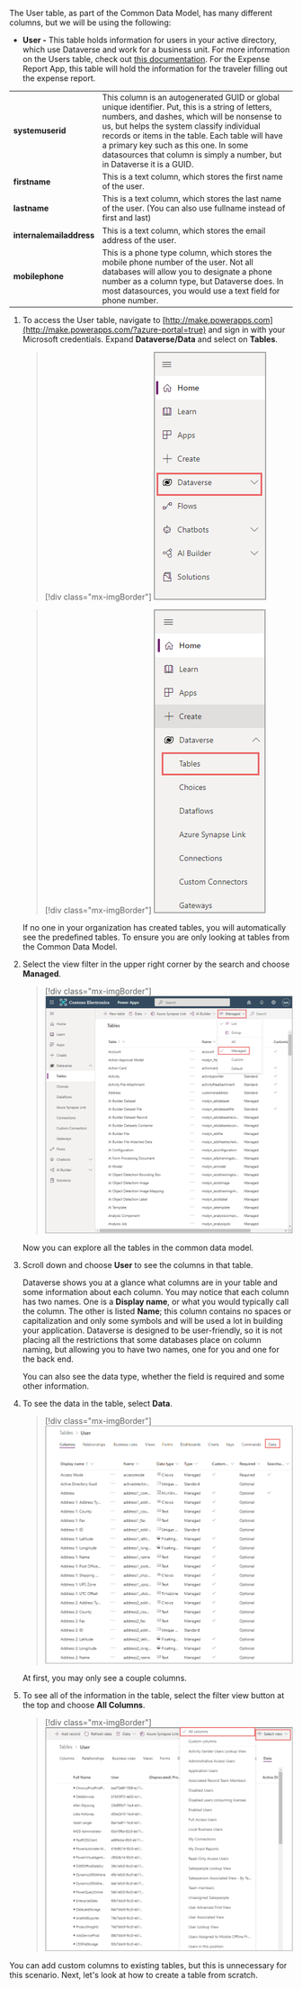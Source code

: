 The User table, as part of the Common Data Model, has many different columns, but we will be using the following:

- **User -** This table holds information for users in your active directory, which use Dataverse and work for a business unit. For more information on the Users table, check out [this documentation](/powerapps/developer/data-platform/user-team-entities/?azure-portal=true#). For the Expense Report App, this table will hold the information for the traveler filling out the expense report.

|||
|-|-|
|**systemuserid** |This column is an autogenerated GUID or global unique identifier. Put, this is a string of letters, numbers, and dashes, which will be   nonsense to us, but helps the system classify individual records or items in the table. Each table will have a primary key such as this one. In some   datasources that column is simply a number, but in Dataverse it is a GUID.|
|**firstname**| This is a text column, which stores the first name of the user.|
|**lastname**| This is a text column, which stores the last name of the user. (You can also use fullname instead of first and last) |
|**internalemailaddress**| This is a text column, which stores the email address of the user.|
| **mobilephone** |This is a phone type column, which stores the mobile phone number of   the user. Not all databases will allow you to designate a phone number as a   column type, but Dataverse does. In most datasources, you would use a text   field for phone number. |

1. To access the User table, navigate to [http://make.powerapps.com](http://make.powerapps.com/?azure-portal=true) and sign in with your Microsoft credentials. Expand **Dataverse/Data** and select on **Tables**.

    > [!div class="mx-imgBorder"]
    > [![Screenshot of the Dataverse left navigation menu with the Dataverse option highlighted.](../media/2-dataverse.png)](../media/2-dataverse.png#lightbox)

    > [!div class="mx-imgBorder"]
    > [![Screenshot of the Dataverse left navigation menu with the Tables option highlighted.](../media/3-tables.png)](../media/3-tables.png#lightbox)

    If no one in your organization has created tables, you will automatically see the predefined tables. To ensure you are only looking at tables from the Common Data Model.

1. Select the view filter in the upper right corner by the search and choose **Managed**.

    > [!div class="mx-imgBorder"]
    > [![Screenshot of Power Apps tables page with the Managed option highlighted and menu expanded.](../media/4-managed.png)](../media/4-managed.png#lightbox)

    Now you can explore all the tables in the common data model.

1. Scroll down and choose **User** to see the columns in that table.

    Dataverse shows you at a glance what columns are in your table and some information about each column. You may notice that each column has two names. One is a **Display name**, or what you would typically call the column. The other is listed **Name**; this column contains no spaces or capitalization and only some symbols and will be used a lot in building your application. Dataverse is designed to be user-friendly, so it is not placing all the restrictions that some databases place on column naming, but allowing you to have two names, one for you and one for the back end.

    You can also see the data type, whether the field is required and some other information.

1. To see the data in the table, select **Data**.

    > [!div class="mx-imgBorder"]
    > [![Screenshot of User data columns with the Data option highlighted in the top navigation bar.](../media/5-user-data.png)](../media/5-user-data.png#lightbox)

    At first, you may only see a couple columns.

1. To see all of the information in the table, select the filter view button at the top and choose **All Columns**.

    > [!div class="mx-imgBorder"]
    > [![Screenshot of the Select View filter option expanded and the All columns option selected.](../media/6-all-columns.png)](../media/6-all-columns.png#lightbox)

You can add custom columns to existing tables, but this is unnecessary for this scenario. Next, let's look at how to create a table from scratch.
